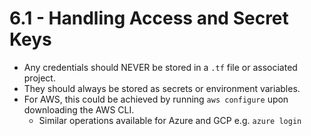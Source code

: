# 6.1 - Handling Access and Secret Keys

- Any credentials should NEVER be stored in a `.tf` file or associated project.
- They should always be stored as secrets or environment variables.
- For AWS, this could be achieved by running `aws configure` upon downloading the AWS CLI.
  - Similar operations available for Azure and GCP e.g. `azure login`
